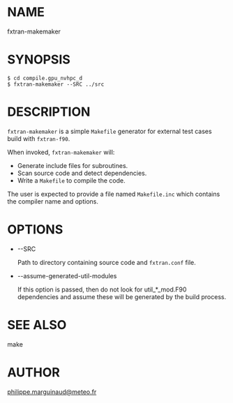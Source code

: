 # NAME

fxtran-makemaker

# SYNOPSIS

    $ cd compile.gpu_nvhpc_d
    $ fxtran-makemaker --SRC ../src

# DESCRIPTION

`fxtran-makemaker` is a simple `Makefile` generator for external test
cases build with `fxtran-f90`. 

When invoked, `fxtran-makemaker` will:

- Generate include files for subroutines.
- Scan source code and detect dependencies.
- Write a `Makefile` to compile the code.

The user is expected to provide a file named `Makefile.inc` which contains
the compiler name and options.

# OPTIONS

- --SRC

    Path to directory containing source code and `fxtran.conf` file.

- --assume-generated-util-modules

    If this option is passed, then do not look for util\_\*\_mod.F90 dependencies
    and assume these will be generated by the build process.

# SEE ALSO

make

# AUTHOR

philippe.marguinaud@meteo.fr
